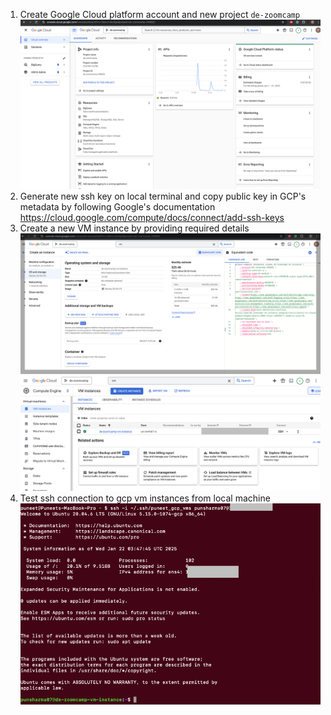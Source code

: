 1. Create Google Cloud platform account and new project `de-zoomcamp`
![img.png](assets/gcp_dashboard.png)
2. Generate new ssh key on local terminal and copy public key in GCP's metadata by following Google's 
documentation https://cloud.google.com/compute/docs/connect/add-ssh-keys
3. Create a new VM instance by providing required details
![img.png](assets/new_vm_instance.png)
![img.png](assets/vm_instance.png)
4. Test ssh connection to gcp vm instances from local machine
![img.png](assets/ssh_test.png)